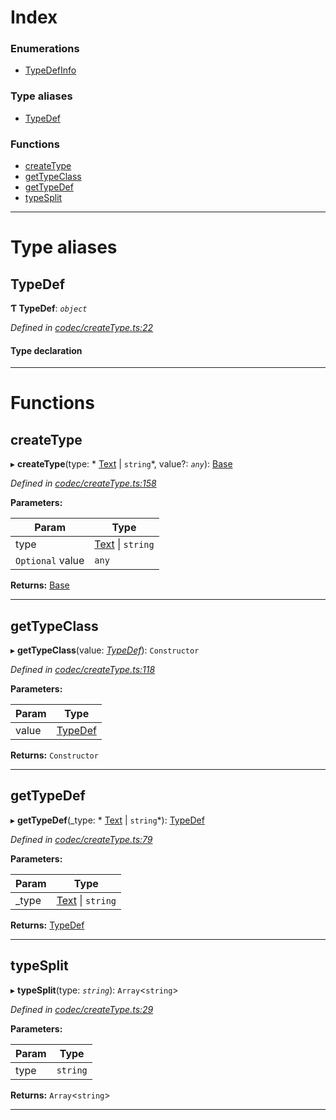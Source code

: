

# Index

### Enumerations

* [TypeDefInfo](../enums/_codec_createtype_.typedefinfo.md)

### Type aliases

* [TypeDef](_codec_createtype_.md#typedef)

### Functions

* [createType](_codec_createtype_.md#createtype)
* [getTypeClass](_codec_createtype_.md#gettypeclass)
* [getTypeDef](_codec_createtype_.md#gettypedef)
* [typeSplit](_codec_createtype_.md#typesplit)

---

# Type aliases

<a id="typedef"></a>

##  TypeDef

**Ƭ TypeDef**: *`object`*

*Defined in [codec/createType.ts:22](https://github.com/polkadot-js/api/blob/d097a7a/packages/types/src/codec/createType.ts#L22)*

#### Type declaration

___

# Functions

<a id="createtype"></a>

##  createType

▸ **createType**(type: * [Text](../classes/_text_.text.md) &#124; `string`*, value?: *`any`*): [Base](../classes/_codec_base_.base.md)

*Defined in [codec/createType.ts:158](https://github.com/polkadot-js/api/blob/d097a7a/packages/types/src/codec/createType.ts#L158)*

**Parameters:**

| Param | Type |
| ------ | ------ |
| type |  [Text](../classes/_text_.text.md) &#124; `string`|
| `Optional` value | `any` |

**Returns:** [Base](../classes/_codec_base_.base.md)

___
<a id="gettypeclass"></a>

##  getTypeClass

▸ **getTypeClass**(value: *[TypeDef](_codec_createtype_.md#typedef)*): `Constructor`

*Defined in [codec/createType.ts:118](https://github.com/polkadot-js/api/blob/d097a7a/packages/types/src/codec/createType.ts#L118)*

**Parameters:**

| Param | Type |
| ------ | ------ |
| value | [TypeDef](_codec_createtype_.md#typedef) |

**Returns:** `Constructor`

___
<a id="gettypedef"></a>

##  getTypeDef

▸ **getTypeDef**(_type: * [Text](../classes/_text_.text.md) &#124; `string`*): [TypeDef](_codec_createtype_.md#typedef)

*Defined in [codec/createType.ts:79](https://github.com/polkadot-js/api/blob/d097a7a/packages/types/src/codec/createType.ts#L79)*

**Parameters:**

| Param | Type |
| ------ | ------ |
| _type |  [Text](../classes/_text_.text.md) &#124; `string`|

**Returns:** [TypeDef](_codec_createtype_.md#typedef)

___
<a id="typesplit"></a>

##  typeSplit

▸ **typeSplit**(type: *`string`*): `Array`<`string`>

*Defined in [codec/createType.ts:29](https://github.com/polkadot-js/api/blob/d097a7a/packages/types/src/codec/createType.ts#L29)*

**Parameters:**

| Param | Type |
| ------ | ------ |
| type | `string` |

**Returns:** `Array`<`string`>

___

